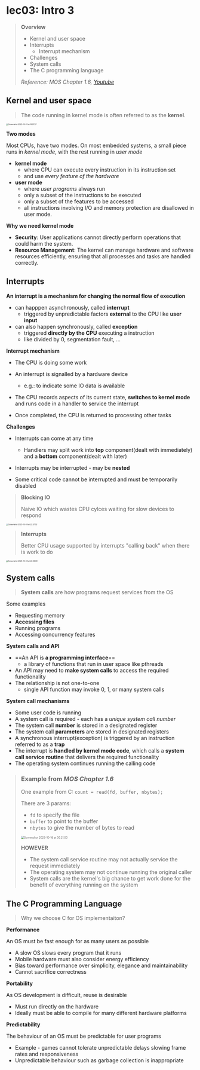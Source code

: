 # lec03: Intro 3

>   **Overview**
>
>   -   Kernel and user space
>   -   Interrupts
>       -   Interrupt mechanism
>    -   Challenges
>   -   System calls
>   -   The C programming language
>   
>*Reference: MOS Chapter 1.6, [Youtube](https://www.youtube.com/watch?v=lhToWeuWWfw&list=PLBlnK6fEyqRiVhbXDGLXDk_OQAeuVcp2O&index=9)*

## Kernel and user space

>   The code running in kernel mode is often referred to as the **kernel**.

<img src="assets/Screenshot 2023-10-05 at 16.07.27.png" alt="Screenshot 2023-10-05 at 16.07.27" style="zoom:33%;" />

**Two modes**

Most CPUs, have two modes. On most embedded systems, a small piece runs in *kernel mode*, with the rest running in *user mode*

-   **kernel mode**
    -   where CPU can execute every instruction in its instruction set
    -   and use *every feature of the hardware*
-   **user mode**
    -   where *user programs* always run
    -   only a subset of the instructions to be executed
    -   only a subset of the features to be accessed
    -   all instructions involving I/O and memory protection are disallowed in user mode.

**Why we need kernel mode**

-   **Security**: User applications cannot directly perform operations that could harm the system.
-   **Resource Management**: The kernel can manage hardware and software resources efficiently, ensuring that all processes and tasks are handled correctly.

## Interrupts

**An interrupt is a mechanism for changing the normal flow of execution**

-   can happpen asynchronously, called **interrupt**
    -   triggered by unpredictable factors **external** to the CPU like **user input**
-   can also happen synchronously, called **exception**
    -   triggered **directly by the CPU** executing a instruction
    -   like divided by 0, segmentation fault, ...

**Interrupt mechanism**

-   The CPU is doing some work
-   An interrupt is signalled by a hardware device
    -   e.g.: to indicate some IO data is available

-   The CPU records aspects of its current state, **switches to kernel mode** and runs code in a handler to service the interrupt
-   Once completed, the CPU is returned to processing other tasks

**Challenges**

-   Interrupts can come at any time
    -   Handlers may split work into **top** component(dealt with immediately) and a **bottom** component(dealt with later)

-   Interrupts may be interrupted - may be **nested**
-   Some critical code cannot be interrupted and must be temporarily disabled

>   **Blocking IO**
>
>   Naive IO which wastes CPU cylces waiting for slow devices to respond

<img src="assets/Screenshot 2023-10-08 at 22.37.02.png" alt="Screenshot 2023-10-08 at 22.37.02" style="zoom:33%;" />

>   **Interrupts**
>
>   Better CPU usage supported by interrupts "calling back" when there is work to do

<img src="assets/Screenshot 2023-10-08 at 22.39.30.png" alt="Screenshot 2023-10-08 at 22.39.30" style="zoom:33%;" />

## System calls

>   **System calls** are how programs request services from the OS

Some examples

-   Requesting memory
-   **Accessing files**
-   Running programs
-   Accessing concurrency features



**System calls and API**

-   ==An API is **a programming interface**==
    -   a library of functions that run in user space like pthreads
-   An API may need to **make system calls** to access the required functionality
-   The relationship is not one-to-one 
    -   single API function may invoke 0, 1, or many system calls




**System call mechanisms**

-   Some user code is running
-   A system call is required - each has a *unique system call number*
-   The system call **number** is stored in a designated register
-   The system call **parameters** are stored in designated registers
-   A synchronous interrupt(exception) is triggered by an instruction referred to as a **trap**
-   The interrupt is **handled by kernel mode code**, which calls a **system call service routine** that delivers the required functionality
-   The operating system continues running the calling code

>   ### Example from *MOS Chapter 1.6*
>
>   One example from C: `count = read(fd, buffer, nbytes);`
>
>   There are 3 params:
>
>   -   `fd` to specify the file
>   -   `buffer` to point to the buffer
>   -   `nbytes` to give the number of bytes to read
>
>   <img src="assets/Screenshot 2023-10-16 at 00.21.00.png" alt="Screenshot 2023-10-16 at 00.21.00" style="zoom:50%;" />
>
>   
>
>   **HOWEVER**
>
>   -   The system call service routine may not actually service the request immediately
>   -   The operating system may not continue running the original caller
>   -   System calls are the kernel's big chance to get work done for the benefit of everything running on the system
>

## The C Programming Language

>   Why we choose C for OS implementaiton?

**Performance**

An OS must be fast enough for as many users as possible

-   A slow OS slows every program that it runs
-   Mobile hardware must also consider energy efficiency
-   Bias toward performance over simplicity, elegance and maintainability
-   Cannot sacrifice correctness

**Portability**

As OS development is difficult, reuse is desirable

-   Must run directly on the hardware
-   Ideally must be able to compile for many different hardware platforms

**Predictability**

The behaviour of an OS must be predictable for user programs

-   Example - games cannot tolerate unpredictable delays slowing frame rates and responsiveness
-   Unpredictable behaviour such as garbage collection is inappropriate
